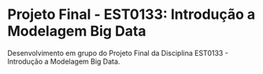 # Projeto Final - EST0133: Introdução a Modelagem Big Data
Desenvolvimento em grupo do Projeto Final da Disciplina EST0133 - Introdução a Modelagem Big Data.
